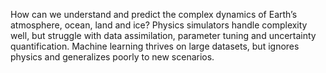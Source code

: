 How can we understand and predict the complex dynamics of Earth’s atmosphere, ocean, land and ice? Physics simulators handle complexity well, but struggle with data assimilation, parameter tuning and uncertainty quantification. Machine learning thrives on large datasets, but ignores physics and generalizes poorly to new scenarios.